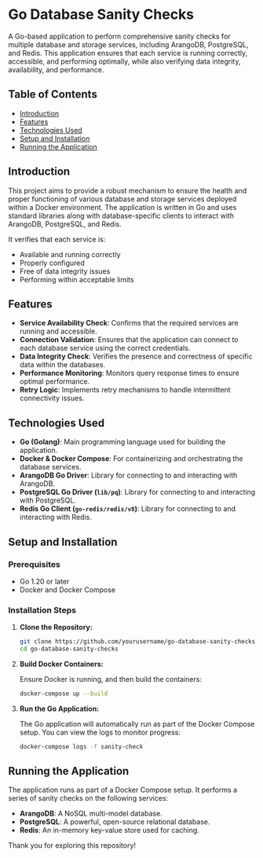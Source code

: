 # Go Database Sanity Checks

A Go-based application to perform comprehensive sanity checks for multiple database and storage services, including ArangoDB, PostgreSQL, and Redis. This application ensures that each service is running correctly, accessible, and performing optimally, while also verifying data integrity, availability, and performance.

## Table of Contents

- [Introduction](#introduction)
- [Features](#features)
- [Technologies Used](#technologies-used)
- [Setup and Installation](#setup-and-installation)
- [Running the Application](#running-the-application)

## Introduction

This project aims to provide a robust mechanism to ensure the health and proper functioning of various database and storage services deployed within a Docker environment. The application is written in Go and uses standard libraries along with database-specific clients to interact with ArangoDB, PostgreSQL, and Redis.

It verifies that each service is:

- Available and running correctly
- Properly configured
- Free of data integrity issues
- Performing within acceptable limits

## Features

- **Service Availability Check**: Confirms that the required services are running and accessible.
- **Connection Validation**: Ensures that the application can connect to each database service using the correct credentials.
- **Data Integrity Check**: Verifies the presence and correctness of specific data within the databases.
- **Performance Monitoring**: Monitors query response times to ensure optimal performance.
- **Retry Logic**: Implements retry mechanisms to handle intermittent connectivity issues.

## Technologies Used

- **Go (Golang)**: Main programming language used for building the application.
- **Docker & Docker Compose**: For containerizing and orchestrating the database services.
- **ArangoDB Go Driver**: Library for connecting to and interacting with ArangoDB.
- **PostgreSQL Go Driver (`lib/pq`)**: Library for connecting to and interacting with PostgreSQL.
- **Redis Go Client (`go-redis/redis/v8`)**: Library for connecting to and interacting with Redis.

## Setup and Installation

### Prerequisites

- Go 1.20 or later
- Docker and Docker Compose

### Installation Steps

1. **Clone the Repository:**

    ```bash
    git clone https://github.com/yourusername/go-database-sanity-checks.git
    cd go-database-sanity-checks
    ```

2. **Build Docker Containers:**

    Ensure Docker is running, and then build the containers:

    ```bash
    docker-compose up --build
    ```

3. **Run the Go Application:**

    The Go application will automatically run as part of the Docker Compose setup. You can view the logs to monitor progress:

    ```bash
    docker-compose logs -f sanity-check
    ```

## Running the Application

The application runs as part of a Docker Compose setup. It performs a series of sanity checks on the following services:

- **ArangoDB**: A NoSQL multi-model database.
- **PostgreSQL**: A powerful, open-source relational database.
- **Redis**: An in-memory key-value store used for caching.


Thank you for exploring this repository!